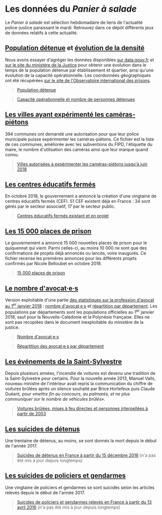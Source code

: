 # Les données du *Panier à salade*

Le *Panier à salade* est sélection hebdomadaire de liens de l'actualité police-justice paraissant le mardi. Retrouvez dans ce dépôt différents jeux de données relatifs à cette actualité.

## [Population détenue](./population-detenue.csv) et [évolution de la densité](./densite-carcerale.csv)

Nous avons essayer d'agréger les données disponibles [sur data.gouv.fr](https://www.data.gouv.fr/fr/datasets/statistique-mensuelle-de-la-population-ecrouee-et-detenue-en-france/) et [sur le site du ministère de la Justice](http://www.justice.gouv.fr/prison-et-reinsertion-10036/les-chiffres-clefs-10041/) pour obtenir une évolution dans le temps de la population détenue par établissement et quartier, ainsi qu'une évolution de la capacité opérationnelle. Les coordonnées géographiques ont été récupérées [sur le site de l'Observatoire international des prisons](http://oip.org/sinformer/etablissements/).

> [Population détenue](./population-detenue.csv)

> [Capacité opérationnelle et nombre de personnes détenues](./densite-carcerale.csv)

## [Les villes ayant expérimenté les caméras-piétons](./cameras-pietons-police-municipale.csv)

394 communes ont demandé une autorisation pour que leur police municipale puisse expérimenter les caméras-piétons. Ce fichier est la liste de ces communes, améliorée avec les subventions du FIPD, l'étiquette du maire, le nombre d'utilisation des caméras ainsi que leur marque quand connu.

> [Villes autorisées à expérimenter les caméras-piétons jusqu'à juin 2018](./cameras-pietons-police-municipale.csv)

## [Les centres éducatifs fermés](./cef.csv)

En octobre 2018, le gouvernement a annoncé la création d'une vingtaine de centres éducatifs fermés (CEF). 51 CEF existent déjà en France : 34 sont gérés par le secteur associatif, 17 par le secteur public.

> [Centres éducatifs fermés existant et en projet](./cef.csv)

## [Les 15 000 places de prison](./plan-immobilier-penitentiaire-15000.csv)

Le gouvernement a annoncé 15 000 nouvelles places de prison pour le quiquennat qui vient. Parmi celles-ci, au moins 10 000 ne sont que des confirmations de projets déjà annoncés ou lancés, voire inaugurés. Ce fichier recense les premières annonces pour les différents projets confirmés par Nicole Belloubet en octobre 2018.

> [15 000 places de prison](./plan-immobilier-penitentiaire-15000.csv)

## [Le nombre d'avocat·e·s](./avocats-01012018.csv)

Version exploitable d'une partie [des statistiques sur la profession d'avocat au 1<sup>er</sup> janvier 2018](http://www.justice.gouv.fr/justice-civile-11861/statistiques-11870/statistiques-2018-sur-la-profession-davocat-31786.html) : [nombre d'avocat·e·s](./avocats-01012018.csv) et [répartition par département](./avocats-par-dpt.csv). Les populations par départements sont les populations officielles au 1<sup>er</sup> janvier 2018, sauf pour la Nouvelle-Calédonie et la Polynésie française. Elles ne sont pas recopiées dans le document inexploitable du ministère de la justice.

> [Nombre d'avocat·e·s](./avocats-01012018.csv)

> [Répartition des avocat·e·s par département](./avocats-par-dpt.csv)

## [Les événements de la Saint-Sylvestre](./saint-sylvestre.csv)

Depuis plusieurs années, l'incendie de voitures est devenu une tradition de la Saint-Sylvestre pour certains. Pour la nouvelle année 2013, Manuel Valls, nouveau ministre de l'intérieur avait repris la communication du chiffre de voitures brûlées après un silence souhaité par Brice Hortefeux puis Claude Guéant, pour *«mettre fin au concours, au palmarès, et ne plus communiquer sur le nombre de véhicules brûlés»*.

> [Voitures brûlées, mises à feu directes et personnes interpellées à partir de 2003](./saint-sylvestre.csv)

## [Les suicides de détenus](./suicides-detenus.csv)

Une trentaine de détenus, au moins, se sont donnés la mort depuis le début de l'année 2017.

> [Suicides de détenus en France à partir du 15 décembre 2016](./suicides-detenus.csv) (n'a pas été mis à jour depuis longtemps)

## [Les suicides de policiers et gendarmes](./suicides-policiers.csv)

Une vingtaine de policiers et gendarmes se sont suicidés selon les articles relevés depuis le début de l'année 2017.

> [Suicides de policiers et gendarmes relevés en France à partir du 13 avril 2016](./suicides-policiers.csv) (n'a pas été mis à jour depuis longtemps)